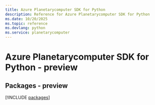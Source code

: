 ```yaml
---
title: Azure Planetarycomputer SDK for Python
description: Reference for Azure Planetarycomputer SDK for Python
ms.date: 10/20/2025
ms.topic: reference
ms.devlang: python
ms.service: planetarycomputer
---
```

# Azure Planetarycomputer SDK for Python - preview
## Packages - preview
[!INCLUDE [packages](planetarycomputer-index.md)]